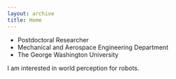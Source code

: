 ```yaml
---
layout: archive
title: Home
---
```

- Postdoctoral Researcher
- Mechanical and Aerospace Engineering Department
- The George Washington University

I am interested in world perception for robots.

